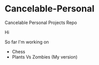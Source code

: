 # Cancelable-Personal
Cancelable Personal Projects Repo

Hi

So far I'm working on
- Chess
- Plants Vs Zombies (My version)